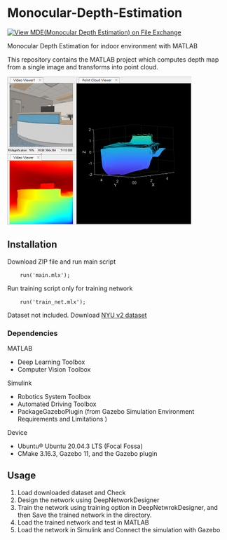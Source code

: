 # Monocular-Depth-Estimation
[![View MDE(Monocular Depth Estimation) on File Exchange](https://www.mathworks.com/matlabcentral/images/matlab-file-exchange.svg)](https://kr.mathworks.com/matlabcentral/fileexchange/132877-mde-monocular-depth-estimation)

 Monocular Depth Estimation for indoor environment with MATLAB

This repository contains the MATLAB project which computes depth map from a single image and transforms into point cloud.


![](figures/gazebo_result_all.png)


## Installation ##

Download ZIP file and run main script
```shell
    run('main.mlx');
```
Run training script only for training network
```shell
    run('train_net.mlx');
```
Dataset not included. Download [NYU v2 dataset](https://cs.nyu.edu/~silberman/datasets/nyu_depth_v2.html) 

### Dependencies ###
MATLAB
* Deep Learning Toolbox
* Computer Vision Toolbox

Simulink
* Robotics System Toolbox
* Automated Driving Toolbox
* PackageGazeboPlugin (from Gazebo Simulation Environment Requirements and Limitations )

Device
* Ubuntu® Ubuntu 20.04.3 LTS (Focal Fossa)
* CMake 3.16.3, Gazebo 11, and the Gazebo plugin


## Usage ##
1. Load downloaded dataset and Check
2. Design the network using DeepNetworkDesigner
3. Train the network using training option in DeepNetwrokDesigner, and then Save the trained network in the directory.
4. Load the trained network and test in MATLAB
5. Load the network in Simulink and Connect the simulation with Gazebo
